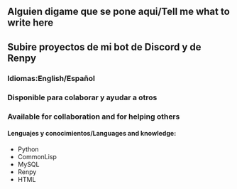 ## Alguien digame que se pone aqui/Tell me what to write here
## Subire proyectos de mi bot de Discord y de Renpy

### Idiomas:English/Español
### Disponible para colaborar y ayudar a otros
### Available for collaboration and for helping others
#### Lenguajes y conocimientos/Languages and knowledge:
- Python
- CommonLisp
- MySQL
- Renpy
- HTML
<!--
**RolandObregon/RolandObregon** is a ✨ _special_ ✨ repository because its `README.md` (this file) appears on your GitHub profile.

Here are some ideas to get you started:

- 🔭 I’m currently working on ...
- 🌱 I’m currently learning ...
- 👯 I’m looking to collaborate on ...
- 🤔 I’m looking for help with ...
- 💬 Ask me about ...
- 📫 How to reach me: ...
- 😄 Pronouns: ...
- ⚡ Fun fact: ...
-->
